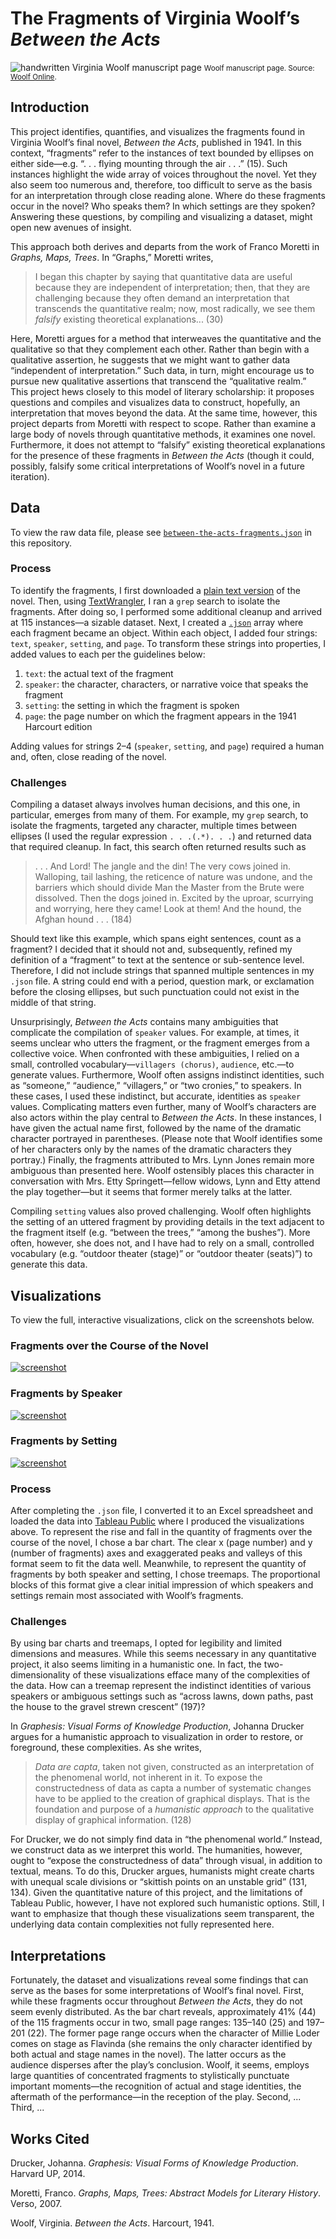 # The Fragments of Virginia Woolf’s *Between the Acts*

![handwritten Virginia Woolf manuscript page](images/woolf-ms.jpg)
<small>Woolf manuscript page. Source: [Woolf Online](http://www.woolfonline.com/).</small>

## Introduction

This project identifies, quantifies, and visualizes the fragments found in Virginia Woolf’s final novel, *Between the Acts*, published in 1941. In this context, “fragments” refer to the instances of text bounded by ellipses on either side—e.g. “. . . flying mounting through the air . . .” (15). Such instances highlight the wide array of voices throughout the novel. Yet they also seem too numerous and, therefore, too difficult to serve as the basis for an interpretation through close reading alone. Where do these fragments occur in the novel? Who speaks them? In which settings are they spoken? Answering these questions, by compiling and visualizing a dataset, might open new avenues of insight.

This approach both derives and departs from the work of Franco Moretti in *Graphs, Maps, Trees*. In “Graphs,” Moretti writes,

> I began this chapter by saying that quantitative data are useful because they are independent of interpretation; then, that they are challenging because they often demand an interpretation that transcends the quantitative realm; now, most radically, we see them *falsify* existing theoretical explanations... (30)

Here, Moretti argues for a method that interweaves the quantitative and the qualitative so that they complement each other. Rather than begin with a qualitative assertion, he suggests that we might want to gather data “independent of interpretation.” Such data, in turn, might encourage us to pursue new qualitative assertions that transcend the “qualitative realm.” This project hews closely to this model of literary scholarship: it proposes questions and compiles and visualizes data to construct, hopefully, an interpretation that moves beyond the data. At the same time, however, this project departs from Moretti with respect to scope. Rather than examine a large body of novels through quantitative methods, it examines one novel. Furthermore, it does not attempt to “falsify” existing theoretical explanations for the presence of these fragments in *Between the Acts* (though it could, possibly, falsify some critical interpretations of Woolf’s novel in a future iteration).   

## Data

To view the raw data file, please see [`between-the-acts-fragments.json`](https://github.com/tlewek/literary-grep/blob/master/between-the-acts/between-the-acts-fragments.json) in this repository.

### Process

To identify the fragments, I first downloaded a [plain text version](http://gutenberg.net.au/ebooks03/0301171.txt) of the novel. Then, using [TextWrangler](http://www.barebones.com/products/TextWrangler/), I ran a `grep` search to isolate the fragments. After doing so, I performed some additional cleanup and arrived at 115 instances—a sizable dataset. Next, I created a [`.json`](http://www.json.org/) array where each fragment became an object. Within each object, I added four strings: `text`, `speaker`, `setting`, and `page`. To transform these strings into properties, I added values to each per the guidelines below:

1. `text`: the actual text of the fragment
2. `speaker`: the character, characters, or narrative voice that speaks the fragment
3. `setting`: the setting in which the fragment is spoken
4. `page`: the page number on which the fragment appears in the 1941 Harcourt edition

Adding values for strings 2–4 (`speaker`, `setting`, and `page`) required a human and, often, close reading of the novel. 

### Challenges

Compiling a dataset always involves human decisions, and this one, in particular, emerges from many of them. For example, my `grep` search, to isolate the fragments, targeted any character, multiple times between ellipses (I used the regular expression `. . .(.*). . .`) and returned data that required cleanup. In fact, this search often returned results such as

> . . . And Lord! The jangle and the din! The very cows joined in. Walloping, tail lashing, the reticence of nature was undone, and the barriers which should divide Man the Master from the Brute were dissolved. Then the dogs joined in. Excited by the uproar, scurrying and worrying, here they came! Look at them! And the hound, the Afghan hound . . . (184)

Should text like this example, which spans eight sentences, count as a fragment? I decided that it should not and, subsequently, refined my definition of a “fragment” to text at the sentence or sub-sentence level. Therefore, I did not include strings that spanned multiple sentences in my `.json` file. A string could end with a period, question mark, or exclamation before the closing ellipses, but such punctuation could not exist in the middle of that string.

Unsurprisingly, *Between the Acts* contains many ambiguities that complicate the compilation of `speaker` values. For example, at times, it seems unclear who utters the fragment, or the fragment emerges from a collective voice. When confronted with these ambiguities, I relied on a small, controlled vocabulary—`villagers (chorus)`, `audience`, etc.—to generate values. Furthermore, Woolf often assigns indistinct identities, such as “someone,” “audience,” “villagers,” or “two cronies,” to speakers. In these cases, I used these indistinct, but accurate, identities as `speaker` values. Complicating matters even further, many of Woolf’s characters are also actors within the play central to *Between the Acts*. In these instances, I have given the actual name first, followed by the name of the dramatic character portrayed in parentheses. (Please note that Woolf identifies some of her characters only by the names of the dramatic characters they portray.) Finally, the fragments attributed to Mrs. Lynn Jones remain more ambiguous than presented here. Woolf ostensibly places this character in conversation with Mrs. Etty Springett—fellow widows, Lynn and Etty attend the play together—but it seems that former merely talks at the latter.

Compiling `setting` values also proved challenging. Woolf often highlights the setting of an uttered fragment by providing details in the text adjacent to the fragment itself (e.g. “between the trees,” “among the bushes”). More often, however, she does not, and I have had to rely on a small, controlled vocabulary (e.g.  “outdoor theater (stage)” or “outdoor theater (seats)”) to generate this data.

## Visualizations

To view the full, interactive visualizations, click on the screenshots below.

### Fragments over the Course of the Novel

[![screenshot](images/novel.png)](https://public.tableau.com/profile/tom.lewek#!/vizhome/FragmentsovertheCourseoftheNovel/FragmentsovertheCourseoftheNovel)

### Fragments by Speaker

[![screenshot](images/speaker.png)](https://public.tableau.com/profile/tom.lewek#!/vizhome/FragmentsbySpeaker/FragmentsbySpeaker)

### Fragments by Setting

[![screenshot](images/setting.png)](https://public.tableau.com/profile/tom.lewek#!/vizhome/Between-the-Acts-Fragments/FragmentsbySetting)

### Process

After completing the `.json` file, I converted it to an Excel spreadsheet and loaded the data into [Tableau Public](https://public.tableau.com/s/) where I produced the visualizations above. To represent the rise and fall in the quantity of fragments over the course of the novel, I chose a bar chart. The clear x (page number) and y (number of fragments) axes and exaggerated peaks and valleys of this format seem to fit the data well. Meanwhile, to represent the quantity of fragments by both speaker and setting, I chose treemaps. The proportional blocks of this format give a clear initial impression of which speakers and settings remain most associated with Woolf’s fragments.

### Challenges

By using bar charts and treemaps, I opted for legibility and limited dimensions and measures. While this seems necessary in any quantitative project, it also seems limiting in a humanistic one. In fact, the two-dimensionality of these visualizations efface many of the complexities of the data. How can a treemap represent the indistinct identities of various speakers or ambiguous settings such as “across lawns, down paths, past the house to the gravel strewn crescent” (197)?

In *Graphesis: Visual Forms of Knowledge Production*, Johanna Drucker argues for a humanistic approach to visualization in order to restore, or foreground, these complexities. As she writes,

> *Data are capta*, taken not given, constructed as an interpretation of the phenomenal world, not inherent in it.
	To expose the constructedness of data as capta a number of systematic changes have to be applied to the creation of graphical displays. That is the foundation and purpose of a *humanistic approach* to the qualitative display of graphical information. (128)
	
For Drucker, we do not simply find data in “the phenomenal world.” Instead, we construct data as we interpret this world. The humanities, however, ought to “expose the constructedness of data” through visual, in addition to textual, means. To do this, Drucker argues, humanists might create charts with unequal scale divisions or “skittish points on an unstable grid” (131, 134). Given the quantitative nature of this project, and the limitations of Tableau Public, however, I have not explored such humanistic options. Still, I want to emphasize that though these visualizations seem transparent, the underlying data contain complexities not fully represented here.

## Interpretations

Fortunately, the dataset and visualizations reveal some findings that can serve as the bases for some interpretations of Woolf’s final novel. First, while these fragments occur throughout *Between the Acts*, they do not seem evenly distributed. As the bar chart reveals, approximately 41% (44) of the 115 fragments occur in two, small page ranges: 135–140 (25) and 197–201 (22). The former page range occurs when the character of Millie Loder comes on stage as Flavinda (she remains the only character identified by both actual and stage names in the novel). The latter occurs as the audience disperses after the play’s conclusion. Woolf, it seems, employs large quantities of concentrated fragments to stylistically punctuate important moments—the recognition of actual and stage identities, the aftermath of the performance—in the reception of the play. Second, ... Third, ...

## Works Cited

Drucker, Johanna. *Graphesis: Visual Forms of Knowledge Production*. Harvard UP, 2014.

Moretti, Franco. *Graphs, Maps, Trees: Abstract Models for Literary History*. Verso, 2007.

Woolf, Virginia. *Between the Acts*. Harcourt, 1941.
